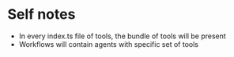 # Self notes

- In every index.ts file of tools, the bundle of tools will be present
- Workflows will contain agents with specific set of tools
